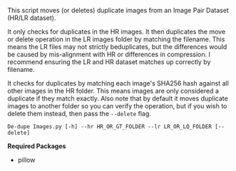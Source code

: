 This script moves (or deletes) duplicate images from an Image Pair Dataset (HR/LR dataset).

It only checks for duplicates in the HR images. It then duplicates the move or delete operation in the LR images folder by matching the filename.
This means the LR files may not strictly beduplicates, but the differences would be caused by mis-alignment with HR or differences in compression.
I recommend ensuring the LR and HR dataset matches up correctly by filename.

It checks for duplicates by matching each image's SHA256 hash against all other images in the HR folder. This means images are only considered a
duplicate if they match exactly. Also note that by default it moves duplicate images to another folder so you can verify the operation, but if you
wish to delete them instead, then pass the `--delete` flag.

`De-dupe Images.py [-h] --hr HR_OR_GT_FOLDER --lr LR_OR_LQ_FOLDER [--delete]`

**Required Packages**
* pillow
